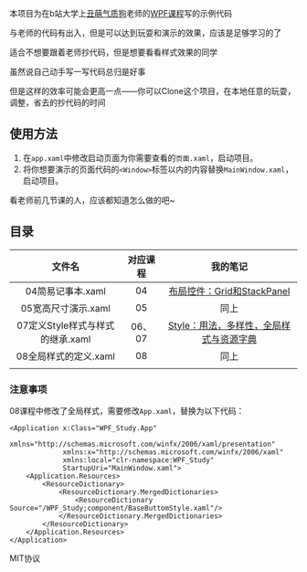 本项目为在b站大学上[丑萌气质狗](https://space.bilibili.com/90189489)老师的[WPF课程](https://www.bilibili.com/video/BV13D4y1u7XX)写的示例代码

与老师的代码有出入，但是可以达到玩耍和演示的效果，应该是足够学习的了

适合不想要跟着老师抄代码，但是想要看看样式效果的同学

虽然说自己动手写一写代码总归是好事

但是这样的效率可能会更高一点——你可以Clone这个项目，在本地任意的玩耍，调整，省去的抄代码的时间

## 使用方法

1. 在`app.xaml`中修改启动页面为你需要查看的`页面.xaml`，启动项目。
2. 将你想要演示的页面代码的`<Window>`标签以内的内容替换`MainWindow.xaml`，启动项目。

看老师前几节课的人，应该都知道怎么做的吧~

## 目录

|              文件名              | 对应课程 |                           我的笔记                           |
| :------------------------------: | :------: | :----------------------------------------------------------: |
|        04简易记事本.xaml         |    04    | [布局控件：Grid和StackPanel ](https://www.cnblogs.com/Vanilla-chan/p/17975309/Grid-and-StackPanel) |
|       05宽高尺寸演示.xaml        |    05    |                             同上                             |
| 07定义Style样式与样式的继承.xaml |  06、07  | [Style：用法，多样性，全局样式与资源字典](https://www.cnblogs.com/Vanilla-chan/p/17977421/Style-Usage-and-Global-Style) |
|      08全局样式的定义.xaml       |    08    |                             同上                             |
|                                  |          |                                                              |

### 注意事项

08课程中修改了全局样式，需要修改`App.xaml`，替换为以下代码：

```xaml
<Application x:Class="WPF_Study.App"
             xmlns="http://schemas.microsoft.com/winfx/2006/xaml/presentation"
             xmlns:x="http://schemas.microsoft.com/winfx/2006/xaml"
             xmlns:local="clr-namespace:WPF_Study"
             StartupUri="MainWindow.xaml">
    <Application.Resources>
        <ResourceDictionary>
            <ResourceDictionary.MergedDictionaries>
                <ResourceDictionary Source="/WPF_Study;component/BaseButtomStyle.xaml"/>
            </ResourceDictionary.MergedDictionaries>
        </ResourceDictionary>
    </Application.Resources>
</Application>
```



MIT协议